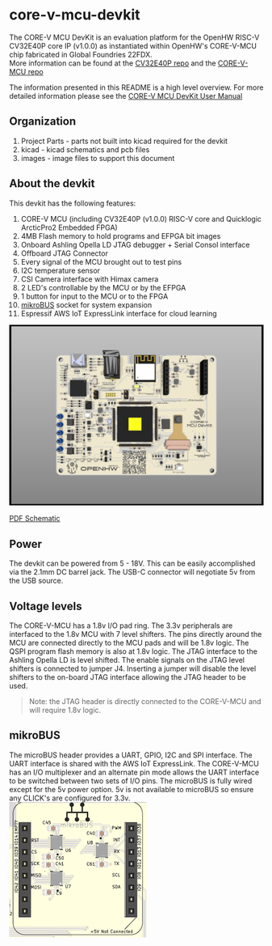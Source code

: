 # core-v-mcu-devkit
The CORE-V MCU DevKit is an evaluation platform for the OpenHW RISC-V CV32E40P core IP (v1.0.0) as instantiated within OpenHW's CORE-V-MCU chip fabricated in Global Foundries 22FDX.  
More information can be found at the [CV32E40P repo](https://github.com/openhwgroup/cv32e40p) and the [CORE-V-MCU repo](https://github.com/openhwgroup/core-v-mcu)

The information presented in this README is a high level overview.
For more detailed information please see the [CORE-V MCU DevKit User Manual](https://openhw-group-core-v-mcu-devkit.readthedocs-hosted.com/en/latest/doc-src/overview.html?next=https%3A%2F%2Fopenhw-group-core-v-mcu-devkit.readthedocs-hosted.com%2Fen%2Flatest%2Fdoc-src%2Foverview.html&ticket=ST-1693084227-4ekFlIvc7E0QtKBuhj0HhDzIO0RYnQeF)

## Organization

1. Project Parts - parts not built into kicad required for the devkit
2. kicad - kicad schematics and pcb files
3. images - image files to support this document

## About the devkit

This devkit has the following features:
1. CORE-V MCU (including CV32E40P (v1.0.0) RISC-V core and Quicklogic ArcticPro2 Embedded FPGA)
2. 4MB Flash memory to hold programs and EFPGA bit images
3. Onboard Ashling Opella LD JTAG debugger + Serial Consol interface
4. Offboard JTAG Connector
5. Every signal of the MCU brought out to test pins
6. I2C temperature sensor
7. CSI Camera interface with Himax camera
8. 2 LED's controllable by the MCU or by the EFPGA
9. 1 button for input to the MCU or to the FPGA
10. [mikroBUS](https://www.mikroe.com/mikrobus) socket for system expansion
11. Espressif AWS IoT ExpressLink interface for cloud learning

![devkit image](docs/images/OpenHW-DevKit-top.png)

[PDF Schematic](docs/images/OpenHW%20DevKit.pdf)

## Power
The devkit can be powered from 5 - 18V.  This can be easily accomplished via the 2.1mm DC barrel jack.  The USB-C connector will negotiate 5v from the USB source.

## Voltage levels
The CORE-V-MCU has a 1.8v I/O pad ring.  The 3.3v peripherals are interfaced to the 1.8v MCU with 7 level shifters.  The pins directly around the MCU are connected directly to the MCU pads and will be 1.8v logic.  The QSPI program flash memory is also at 1.8v logic.  The JTAG interface to the Ashling Opella LD is level shifted.  The enable signals on the JTAG level shifters is connected to jumper J4.  Inserting a jumper will disable the level shifters to the on-board JTAG interface allowing the JTAG header to be used.  

> Note: the JTAG header is directly connected to the CORE-V-MCU and will require 1.8v logic.

## mikroBUS
The microBUS header provides a UART, GPIO, I2C and SPI interface.  The UART interface is shared with the AWS IoT ExpressLink.  The CORE-V-MCU has an I/O multiplexer and an alternate pin mode allows the UART interface to be switched between two sets of I/O pins.
The microBUS is fully wired except for the 5v power option.  5v is not available to microBUS so ensure any CLICK's are configured for 3.3v.
![microbus connector](docs/images/microbus.png)
